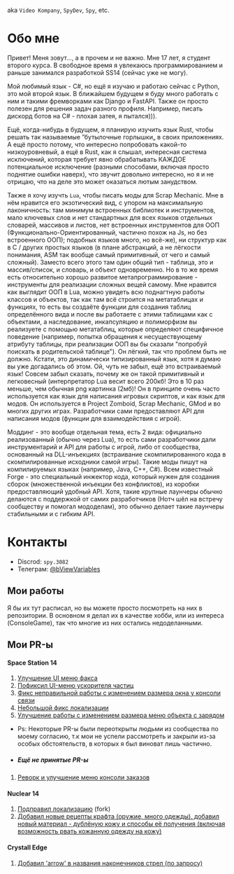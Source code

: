 aka `Video Kompany`, `SpyDev`, `Spy`, etc.

# Обо мне
Привет! Меня зовут..., а в прочем и не важно. Мне 17 лет, я студент второго курса. В свободное время я увлекаюсь программированием и раньше занимался разработкой SS14 (сейчас уже не могу).

Мой любимый язык - C#, но ещё я изучаю и работаю сейчас с Python, это мой второй язык. В ближайшем будущем я буду много работать с ним и такими фремворками как Django и FastAPI. Также он просто полезен для решения задач разного профиля. Например, писать дискорд ботов на C# - плохая затея, я пытался))).

Ещё, когда-нибудь в будущем, я планирую изучить язык Rust, чтобы решать так называемые ”бутылочные горлышки„ в своих приложениях. А ещё просто потому, что интересно попробовать какой-то низкоуровневый, а ещё в Rust, как я слышал, интересная система исключений, которая требует явно обрабатывать КАЖДОЕ потенциальное исключение (разными способами, включая просто поднятие ошибки наверх), что звучит довольно интересно, но я и не отрицаю, что на деле это может оказаться лютым занудством.

Также я хочу изучть `Lua`, чтобы писать моды для Scrap Mechanic. Мне в нём нравится его экзотический вид, с упором на максимальную лаконичность: там минимум встроенных библиотек и инструментов, мало ключевых слов и нет стандартных для всех языков отдельных словарей, массивов и листов, нет встроенных инструментов для ООП (Функционально-Ориентированный, частично похож на Js, но без встроенного ООП); подобных языков много, но всё-же), ни структур как в C / других простых языков (в плане абстракций, а не лёгкости понимания, ASM так вообще самый примитивный, от чего и самый сложный). Заместо всего этого там один общий тип - таблица, это и массив/список, и словарь, и объект одновременно. Но в то же время есть относительно хорошо развитое метапрограммирование - инструменты для реализации сложных вещей самому.
Мне нравится как выглядит ООП в Lua, можно увидеть всю поднагтную работы классов и объектов, так как там всё строится на метатаблицах и функциях, то есть вы создаёте функции для создания таблиц определённого вида и после вы работаете с этими таблицами как с объектами, а наследование, инкапсуляцию и полиморфизм вы реализуете с помощью метатаблиц, которые определяют специфичное поведение (например, попытка обращения к несуществующему атрибуту таблицы, при реализации ООП вы бы сказали "попробуй поискать в родительской таблице"). Он лёгкий, так что проблем быть не должно. Кстати, это динамически типизированный язык, хотя я думаю вы уже догадались об этом.
Ой, чуть не забыл, ещё это встраиваемый язык! Совсем забыл сказать, почему же он такой примитивный и легковесный (интерпретатор Lua весит всего 200кб! Это в 10 раз меньше, чем обычная png картинка (2мб)! Он в принципе очень часто используется как язык для написания игровых скриптов, и как язык для модов. Он используется в Project Zomboid, Scrap Mechanic, GMod и во многих других играх. Разработчики сами предоставляют API для написания модов (функции для взаимодействия с игрой).

Моддинг - это вообще отдельная тема, есть 2 вида: официально реализованный (обычно через Lua), то есть сами разработчики дали инструментарий и API для работы с игрой, либо от сообщества, основанный на DLL-инъекциях (встраивание скомпилированного кода в скомпилированные исходники самой игры). Такие моды пишут на компилируемых языках (например, Java, C++, C#). Всем известный Forge - это специальный инжектор кода, который нужен для создания сборок (множественной инъекции без конфликтов), из коробки предоставляющий удобный API. Хотя, такие крупные лаунчеры обычно делаются с поддержкой от самих разработчиков (Нотч шёл на встречу сообществу и помогал мододелам), это обычно делает такие лаунчеры стабильными и с гибким API.

# Контакты
- Discrod: `spy.3082`
- Телеграм: [@bViewVariables](https://web.telegram.org/k/#@bViewVariables)

## Мои работы
Я бы их тут расписал, но вы можете просто посмотреть на них в репозитории. В основном я делал их в качестве хобби, или из интереса (ConsoleGame), так что многие из них остались недоделанными.

## Мои PR-ы
#### Space Station 14
1. [Улучшение UI меню факса](https://github.com/space-wizards/space-station-14/pull/33825)
2. [Пофиксил UI-меню ускорителя частиц](https://github.com/space-wizards/space-station-14/pull/34037)
3. [Фикс неправильной работы с изменением размера окна у консоли связи](https://github.com/space-wizards/space-station-14/pull/33655)
4. [Небольшой фикс локализации](https://github.com/space-wizards/space-station-14/pull/33651)
5. [Улучшение работы с изменением размера меню объекта с зарядом](https://github.com/space-wizards/space-station-14/pull/34037)
- Ps: Некоторые PR-ы были переоткрыты людьми из сообщества по моему согласию, т.к мои не успели рассмотреть и закрыли из-за особых обстоятельств, в которых я был виноват лишь частично.

- ##### Ещё не принятые PR-ы
1. [Реворк и улучшение меню консоли заказов](https://github.com/space-wizards/space-station-14/pull/34052)

#### Nuclear 14
1. [Подправил локализацию](https://github.com/Corvax-Frontier/nuclear-14/commit/60e1aeefb13d6b989c60e4286828405e399c5388) (fork)
2. [Добавил новые рецепты крафта (оружие, много одежды), добавил новый материал - дублёную кожу и способы её получения (включая возможность рвать кожанную одежду на кожу)](https://github.com/Vault-Overseers/nuclear-14/pull/520)

#### Crystall Edge
1. [Добавил 'arrow' в названия наконечников стрел (по запросу)](https://github.com/crystallpunk-14/crystall-punk-14/pull/964)


<!---
SpyDev14/SpyDev14 is a ✨ special ✨ repository because its `README.md` (this file) appears on your GitHub profile.
You can click the Preview link to take a look at your changes.
--->
